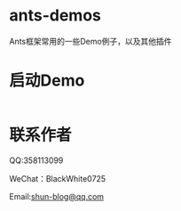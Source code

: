 # ants-demos
Ants框架常用的一些Demo例子，以及其他插件

# 启动Demo
```xml

```

# 联系作者
QQ:358113099

WeChat：BlackWhite0725

Email:shun-blog@qq.com
